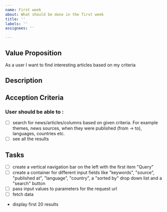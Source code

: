 ```yaml
---
name: First week
about: What should be done in the first week
title: ''
labels: ''
assignees: ''

---
```


## Value Proposition
As a user I want to find interesting articles based on my criteria 
## Description
## Acception Criteria
### User should be able to :
- [ ] search for news/articles/columns based on given criteria. For example themes, news sources, when they were published (from -> to), languages, countries etc.
- [ ] see all the results
## Tasks
- [ ] create a vertical navigation bar on the left with the first item "Query" 
- [ ] create a container for different input fields like "keywords", "source", "published at", "language", "country", a "sorted by" drop down list and a "search" button
- [ ] pass input values to parameters for the request url
- [ ] fetch data
- display first 20 results
